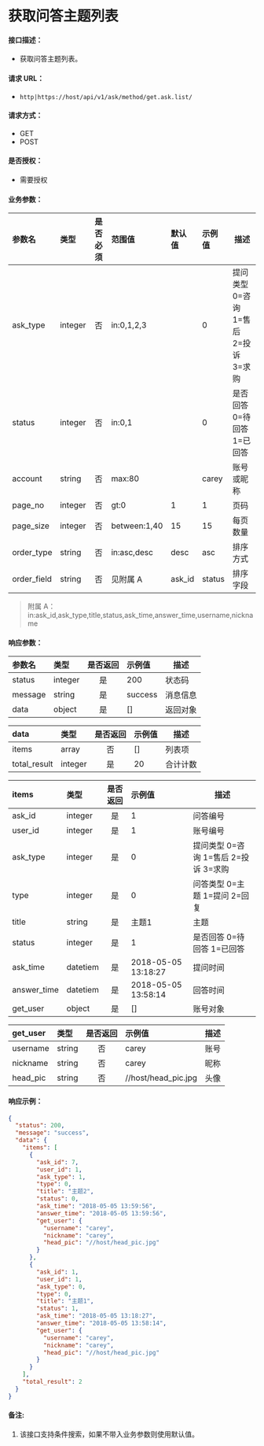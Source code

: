 # 获取问答主题列表

#### 接口描述：
- 获取问答主题列表。

#### 请求 URL：
- `http|https://host/api/v1/ask/method/get.ask.list/`

#### 请求方式：
- GET
- POST

#### 是否授权：
- 需要授权

#### 业务参数：
|参数名|类型|是否必须|范围值|默认值|示例值|描述|
|:----|:---|:---:|:-----|:-----|:-----|-----|
|ask_type |integer |否 |in:0,1,2,3 | |0 |提问类型 0=咨询 1=售后 2=投诉 3=求购 |
|status |integer |否 |in:0,1 | |0 |是否回答 0=待回答 1=已回答 |
|account |string |否 |max:80 | |carey |账号或昵称 |
|page_no |integer |否 |gt:0 |1 |1 |页码 |
|page_size |integer |否 |between:1,40 |15 |15 |每页数量 |
|order_type |string |否 |in:asc,desc |desc |asc |排序方式 |
|order_field |string |否 |见附属 A |ask_id |status |排序字段 |

> 附属 A：
in:ask_id,ask_type,title,status,ask_time,answer_time,username,nickname

#### 响应参数：
|参数名|类型|是否返回|示例值|描述|
|:-----|:-----|:---:|:-----|-----|
|status |integer |是 |200 |状态码 |
|message |string |是 |success |消息信息 |
|data |object |是 |[] |返回对象 |

|data|类型|是否返回|示例值|描述|
|:-----|:-----|:---:|:-----|-----|
|items |array |否 |[] |列表项 |
|total_result |integer |是 |20 |合计计数 |

|items|类型|是否返回|示例值|描述|
|:-----|:-----|:---:|:-----|-----|
|ask_id |integer |是 |1 |问答编号 |
|user_id |integer |是 |1 |账号编号 |
|ask_type |integer |是 |0 |提问类型 0=咨询 1=售后 2=投诉 3=求购 |
|type |integer |是 |0 |问答类型 0=主题 1=提问 2=回复 |
|title |string |是 |主题1 |主题 |
|status |integer |是 |1 |是否回答 0=待回答 1=已回答 |
|ask_time |datetiem |是 |2018-05-05 13:18:27 |提问时间 |
|answer_time |datetiem |是 |2018-05-05 13:58:14 |回答时间 |
|get_user |object |是 |[] |账号对象 |

|get_user|类型|是否返回|示例值|描述|
|:-----|:-----|:---:|:-----|-----|
|username |string |否 |carey |账号 |
|nickname |string |否 |carey |昵称 |
|head_pic |string |否 |//host/head_pic.jpg |头像 |

#### 响应示例：
```json
{
  "status": 200,
  "message": "success",
  "data": {
    "items": [
      {
        "ask_id": 7,
        "user_id": 1,
        "ask_type": 1,
        "type": 0,
        "title": "主题2",
        "status": 0,
        "ask_time": "2018-05-05 13:59:56",
        "answer_time": "2018-05-05 13:59:56",
        "get_user": {
          "username": "carey",
          "nickname": "carey",
          "head_pic": "//host/head_pic.jpg"
        }
      },
      {
        "ask_id": 1,
        "user_id": 1,
        "ask_type": 0,
        "type": 0,
        "title": "主题1",
        "status": 1,
        "ask_time": "2018-05-05 13:18:27",
        "answer_time": "2018-05-05 13:58:14",
        "get_user": {
          "username": "carey",
          "nickname": "carey",
          "head_pic": "//host/head_pic.jpg"
        }
      }
    ],
    "total_result": 2
  }
}
```

#### 备注:
1. 该接口支持条件搜索，如果不带入业务参数则使用默认值。